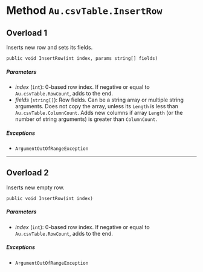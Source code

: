 # Method `Au.csvTable.InsertRow`

## Overload 1

Inserts new row and sets its fields.

```
public void InsertRow(int index, params string[] fields)
```

##### Parameters

- *index*  (`int`):
    0-based row index. If negative or equal to `Au.csvTable.RowCount`, adds to the end.
- *fields*  (`string[]`):
    Row fields. Can be a string array or multiple string arguments. Does not copy the array, unless its `Length` is less than `Au.csvTable.ColumnCount`. Adds new columns if array `Length` (or the number of string arguments) is greater than `ColumnCount`.

##### Exceptions

- `ArgumentOutOfRangeException`

* * *

## Overload 2

Inserts new empty row.

```
public void InsertRow(int index)
```

##### Parameters

- *index*  (`int`):
    0-based row index. If negative or equal to `Au.csvTable.RowCount`, adds to the end.

##### Exceptions

- `ArgumentOutOfRangeException`